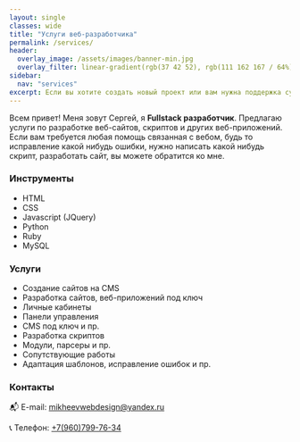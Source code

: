 ```yaml
---
layout: single
classes: wide
title: "Услуги веб-разработчика"
permalink: /services/
header:
  overlay_image: /assets/images/banner-min.jpg
  overlay_filter: linear-gradient(rgb(37 42 52), rgb(111 162 167 / 64%))
sidebar:
  nav: "services"
excerpt: Если вы хотите создать новый проект или вам нужна поддержка существующего, обращайтесь по номеру телефона ☎ +7 (960) 799-76-34., буду рад ответить на любые вопросы.
---
```


Всем привет! Меня зовут Сергей, я **Fullstack разработчик**. Предлагаю услуги по разработке веб-сайтов, скриптов и других веб-приложений.
Если вам требуется любая помощь связанная с вебом, будь то исправление какой нибудь ошибки, нужно написать какой нибудь скрипт, разработать сайт, 
вы можете обратится ко мне.

### Инструменты
- HTML
- CSS
- Javascript (JQuery)
- Python
- Ruby
- MySQL

### Услуги
- Создание сайтов на CMS
- Разработка сайтов, веб-приложений под ключ
- Личные кабинеты
- Панели управления
- CMS под ключ и пр.
- Разработка скриптов
- Модули, парсеры и пр.
- Сопутствующие работы
- Адаптация шаблонов, исправление ошибок и пр.

### Контакты
:mailbox_with_mail: E-mail: [mikheevwebdesign@yandex.ru](mailto:mikheevwebdesign@yandex.ru)

:telephone_receiver: Телефон: [+7(960)799-76-34](89607997634)
